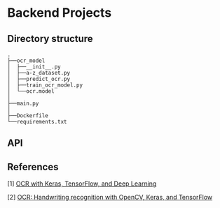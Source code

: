 # Backend Projects


## Directory structure

```plain
.
├──ocr_model
│  ├──__init__.py
│  ├──a-z_dataset.py
│  ├──predict_ocr.py
│  ├──train_ocr_model.py
│  └──ocr.model
│
├──main.py
│
├──Dockerfile
└──requirements.txt
```

## API


## References
[1] [OCR with Keras, TensorFlow, and Deep Learning](https://www.pyimagesearch.com/2020/08/17/ocr-with-keras-tensorflow-and-deep-learning/)

[2] [OCR: Handwriting recognition with OpenCV, Keras, and TensorFlow](https://www.pyimagesearch.com/2020/08/24/ocr-handwriting-recognition-with-opencv-keras-and-tensorflow/)